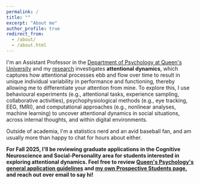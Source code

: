 ```yaml
---
permalink: /
title: ""
excerpt: "About me"
author_profile: true
redirect_from: 
  - /about/
  - /about.html
---
```


I'm an Assistant Professor in the [Department of Psychology at Queen's University](https://www.queensu.ca/psychology/) and my [research](/research/) investigates **attentional dynamics**, which captures how attentional processes ebb and flow over time to result in unique individual variability in performance and functioning, thereby allowing me to differentiate your attention from mine. To explore this, I use behavioural experiments (e.g., attentional tasks, experience sampling, collaborative activities), psychophysiological methods (e.g., eye tracking, EEG, fMRI), and computational approaches (e.g., nonlinear analyses, machine learning) to uncover attentional dynamics in social situations, across internal thoughts, and within digital environments.

Outside of academia, I'm a statistics nerd and an avid baseball fan, and am usually more than happy to chat for hours about either.

**For Fall 2025, I'll be reviewing graduate applications in the Cognitive Neuroscience and Social-Personality area for students interested in exploring attentional dynamics. Feel free to review [Queen's Psychology's general application guidelines](https://www.queensu.ca/psychology/graduate-program/prospective-students/thinking-coming-queens-psychology) and [my own Prospective Students page](/students/), and reach out over email to say hi!**

